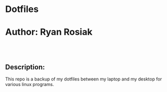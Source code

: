 # Dotfiles
# Author: Ryan Rosiak
<br /> <br />
## Description:
This repo is a backup of my dotfiles between my laptop and my desktop for various linux programs.
